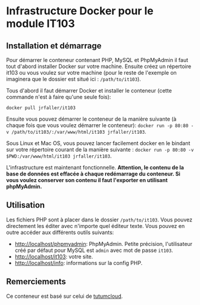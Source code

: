# Infrastructure Docker pour le module IT103

## Installation et démarrage

Pour démarrer le conteneur contenant PHP, MySQL et PhpMyAdmin il faut tout d'abord installer Docker sur votre machine. Ensuite créez un répertoire it103 ou vous voulez sur votre machine (pour le reste de l'exemple on imaginera que le dossier est situé ici : `/path/to/it103`).

Tous d'abord il faut démarrer Docker et installer le conteneur (cette commande n'est à faire qu'une seule fois):

`docker pull jrfaller/it103`

Ensuite vous pouvez démarrer le conteneur de la manière suivante (à chaque fois que vous voulez démarrer le conteneur): `docker run -p 80:80 -v /path/to/it103/:/var/www/html/it103 jrfaller/it103`.

Sous Linux et Mac OS, vous pouvez lancer facilement docker en le bindant sur votre répertoire courant de la manière suivante : `docker run -p 80:80 -v $PWD:/var/www/html/it103 jrfaller/it103`.

L'infrastructure est maintenant fonctionnelle. **Attention, le contenu de la base de données est effacée à chaque redémarrage du conteneur. Si vous voulez conserver son contenu il faut l'exporter en utilisant phpMyAdmin.**

## Utilisation

Les fichiers PHP sont à placer dans le dossier `/path/to/it103`. Vous pouvez directement les éditer avec n'importe quel éditeur texte. Vous pouvez en outre accéder aux différents outils suivants:

- <http://localhost/phpmyadmin>: PhpMyAdmin. Petite précision, l'utilisateur créé par défaut pour MySQL est `admin` avec mot de passe `it103`.
- <http://localhost/it103>: votre site.
- <http://localhost/info>: informations sur la config PHP.

## Remerciements

Ce conteneur est basé sur celui de [tutumcloud](https://github.com/tutumcloud/lamp).
